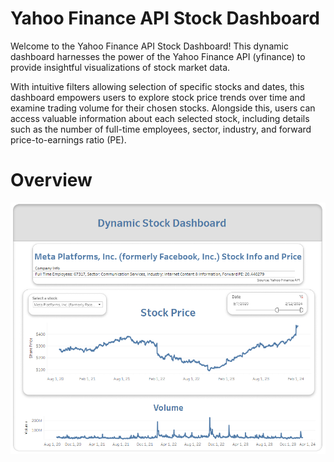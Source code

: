 # Yahoo Finance API Stock Dashboard

Welcome to the Yahoo Finance API Stock Dashboard! This dynamic dashboard harnesses the power of the Yahoo Finance API (yfinance) to provide insightful visualizations of stock market data.

With intuitive filters allowing selection of specific stocks and dates, this dashboard empowers users to explore stock price trends over time and examine trading volume for their chosen stocks. Alongside this, users can access valuable information about each selected stock, including details such as the number of full-time employees, sector, industry, and forward price-to-earnings ratio (PE).

# Overview

![](./img/interface.png)
